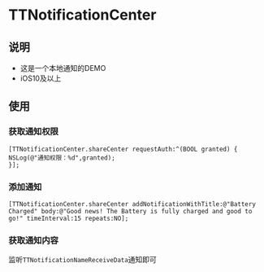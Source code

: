 #   TTNotificationCenter

##  说明

- 这是一个本地通知的DEMO
- iOS10及以上


## 使用

### 获取通知权限
```
[TTNotificationCenter.shareCenter requestAuth:^(BOOL granted) {
NSLog(@"通知权限：%d",granted);
}];
```

### 添加通知
```
[TTNotificationCenter.shareCenter addNotificationWithTitle:@"Battery Charged" body:@"Good news! The Battery is fully charged and good to go!" timeInterval:15 repeats:NO];
```

### 获取通知内容
监听`TTNotificationNameReceiveData`通知即可
